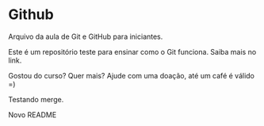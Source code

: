 # Github

Arquivo da aula de Git e GitHub para iniciantes.

Este é um repositório teste para ensinar como o Git funciona.
Saiba mais no link.

Gostou do curso? Quer mais? Ajude com uma doação, até um café é válido =)

Testando merge.

Novo README
